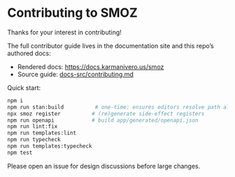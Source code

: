 # Contributing to SMOZ

Thanks for your interest in contributing!

The full contributor guide lives in the documentation site and this repo’s
authored docs:

- Rendered docs: https://docs.karmanivero.us/smoz
- Source guide: [docs-src/contributing.md](docs-src/contributing.md)

Quick start:

```bash
npm i
npm run stan:build          # one-time: ensures editors resolve path aliases
npx smoz register          # (re)generate side-effect registers
npm run openapi            # build app/generated/openapi.json
npm run lint:fix
npm run templates:lint
npm run typecheck
npm run templates:typecheck
npm test
```

Please open an issue for design discussions before large changes.
